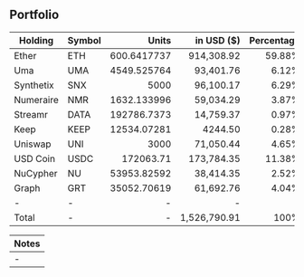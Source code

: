 ## Portfolio

| Holding              | Symbol | Units       | in USD ($)  | Percentage |
|----------------------|--------|-------------:|-------------:|------------:|
| Ether     | ETH    | 600.6417737 | 914,308.92  | 59.88%     |
| Uma       | UMA    | 4549.525764 | 93,401.76    | 6.12%      |
| Synthetix | SNX    | 5000        | 96,100.17    | 6.29%      |
| Numeraire | NMR    | 1632.133996 | 59,034.29    | 3.87%      |
| Streamr   | DATA   | 192786.7373 | 14,759.37    | 0.97%      |
| Keep      | KEEP   | 12534.07281 | 4244.50     | 0.28%      |
| Uniswap   | UNI    | 3000        | 71,050.44    | 4.65%      |
| USD Coin  | USDC   | 172063.71   | 173,784.35  | 11.38%     |
| NuCypher  | NU     | 53953.82592 | 38,414.35    | 2.52%      |
| Graph     | GRT    | 35052.70619 | 61,692.76    | 4.04%      |
| -         | -      | -           | -            | -          |
| Total     | -      | -           | 1,526,790.91 | 100%       |

|Notes|
|---|
|-|
